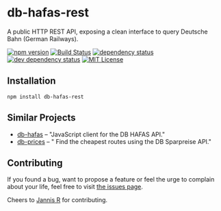 # db-hafas-rest

A public HTTP REST API, exposing a clean interface to query Deutsche Bahn (German Railways).

[![npm version](https://img.shields.io/npm/v/db-hafas-rest.svg)](https://www.npmjs.com/package/db-hafas-rest)
[![Build Status](https://travis-ci.org/juliuste/db-hafas-rest.svg?branch=master)](https://travis-ci.org/juliuste/db-hafas-rest)
[![dependency status](https://img.shields.io/david/juliuste/db-hafas-rest.svg)](https://david-dm.org/juliuste/db-hafas-rest)
[![dev dependency status](https://img.shields.io/david/dev/juliuste/db-hafas-rest.svg)](https://david-dm.org/juliuste/db-hafas-rest#info=devDependencies)
[![MIT License](https://img.shields.io/badge/license-MIT-black.svg)](https://opensource.org/licenses/MIT)

## Installation

```shell
npm install db-hafas-rest
```


## Similar Projects

- [db-hafas](https://github.com/derhuerst/db-hafas/) – "JavaScript client for the DB HAFAS API."
- [db-prices](https://github.com/juliuste/db-prices/) – " Find the cheapest routes using the DB Sparpreise API."



## Contributing

If you found a bug, want to propose a feature or feel the urge to complain about your life, feel free to visit [the issues page](https://github.com/juliuste/db-hafas-rest/issues).

Cheers to [Jannis R](https://github.com/derhuerst) for contributing.
